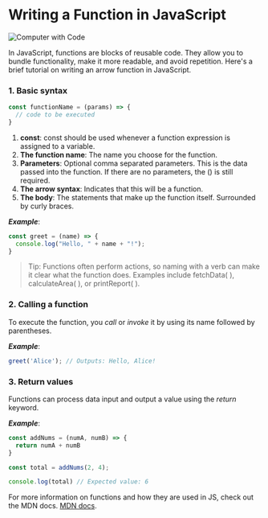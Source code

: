 # Writing a Function in JavaScript

![Computer with Code](https://images.unsplash.com/photo-1587620962725-abab7fe55159?auto=format&fit=crop&q=80&w=1631&ixlib=rb-4.0.3&ixid=M3wxMjA3fDB8MHxwaG90by1wYWdlfHx8fGVufDB8fHx8fA%3D%3D)

In JavaScript, functions are blocks of reusable code. They allow you to bundle functionality, make it more readable, and avoid repetition. Here's a brief tutorial on writing an arrow function in JavaScript.

### 1. Basic syntax
```javascript
const functionName = (params) => {
  // code to be executed
}
```

1. **const**: const should be used whenever a function expression is assigned to a variable.
2. **The function name**: The name you choose for the function.
3. **Parameters**: Optional comma separated parameters. This is the data passed into the function. If there are no parameters, the () is still required.
4. **The arrow syntax**: Indicates that this will be a function.
5. **The body**: The statements that make up the function itself. Surrounded by curly braces.

***Example***:
```javascript
const greet = (name) => {
  console.log("Hello, " + name + "!");
}
```
> Tip: Functions often perform actions, so naming with a verb can make it clear what the function does. Examples include fetchData( ), calculateArea( ), or printReport( ). 

### 2. Calling a function

To execute the function, you *call* or *invoke* it by using its name followed by parentheses.

***Example***:
```javascript
greet('Alice'); // Outputs: Hello, Alice!
```

### 3. Return values

Functions can process data input and output a value using the *return* keyword.

***Example***: 
```javascript
const addNums = (numA, numB) => {
  return numA + numB
}

const total = addNums(2, 4);

console.log(total) // Expected value: 6
```
For more information on functions and how they are used in JS, check out the MDN docs. [MDN docs](https://developer.mozilla.org/en-US/docs/Web/JavaScript/Guide/Functions).


